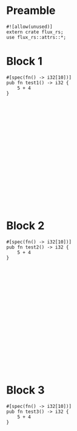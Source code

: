 # Preamble

```rust,editable
#![allow(unused)]
extern crate flux_rs;
use flux_rs::attrs::*;
```




# Block 1

```rust,editable
#[spec(fn() -> i32[10])]
pub fn test1() -> i32 {
    5 + 4
}
```

<br>
<br>
<br>
<br>
<br>
<br>
<br>
<br>
<br>
<br>
<br>
<br>
<br>
<br>
<br>
<br>


# Block 2

```rust,editable
#[spec(fn() -> i32[10])]
pub fn test2() -> i32 {
    5 + 4
}
```

<br>
<br>
<br>
<br>
<br>
<br>
<br>
<br>
<br>
<br>
<br>
<br>
<br>
<br>
<br>
<br>


# Block 3

```rust,editable
#[spec(fn() -> i32[10])]
pub fn test3() -> i32 {
    5 + 4
}
```

<br>
<br>
<br>
<br>
<br>
<br>
<br>
<br>
<br>
<br>
<br>
<br>
<br>
<br>
<br>
<br>